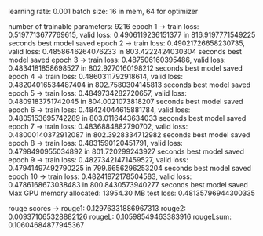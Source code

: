 
learning rate: 0.001
batch size: 16 in mem, 64 for optimizer

number of trainable parameters: 9216
epoch 1 -> train loss: 0.5197713677769615, valid loss: 0.4906119236151377 in 816.9197771549225 seconds
	best model saved
epoch 2 -> train loss: 0.49021726658230735, valid loss: 0.4858646264076233 in 803.4222424030304 seconds
	best model saved
epoch 3 -> train loss: 0.487506160395486, valid loss: 0.4834181858698527 in 802.9270160198212 seconds
	best model saved
epoch 4 -> train loss: 0.4860311792918614, valid loss: 0.48204016534487404 in 802.7580304145813 seconds
	best model saved
epoch 5 -> train loss: 0.4849734282720657, valid loss: 0.4809183751742045 in 804.0021073818207 seconds
	best model saved
epoch 6 -> train loss: 0.48424044615881784, valid loss: 0.4805153695742289 in 803.0116443634033 seconds
	best model saved
epoch 7 -> train loss: 0.4836884882790702, valid loss: 0.48000140372912087 in 802.3928334712982 seconds
	best model saved
epoch 8 -> train loss: 0.4831590120451791, valid loss: 0.4798490955034892 in 801.720299243927 seconds
	best model saved
epoch 9 -> train loss: 0.48273421471459527, valid loss: 0.47941497492790225 in 799.6656296253204 seconds
	best model saved
epoch 10 -> train loss: 0.48241972178504583, valid loss: 0.4786168673038483 in 800.8430573940277 seconds
	best model saved
Max GPU memory allocated: 13954.30 MB
test loss: 0.48135796944300335

rouge scores ->
	rouge1: 0.12976331886967313
	rouge2: 0.009371065328882126
	rougeL: 0.10598549463383916
	rougeLsum: 0.10604684877945367